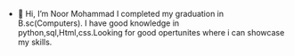 - 👋 Hi, I’m Noor Mohammad
I completed my graduation in B.sc(Computers).
I have good knowledge in python,sql,Html,css.Looking for good opertunites where i can showcase my skills.

<!---
noorgangavaram/noorgangavaram is a ✨ special ✨ repository because its `README.md` (this file) appears on your GitHub profile.
You can click the Preview link to take a look at your changes.
--->
